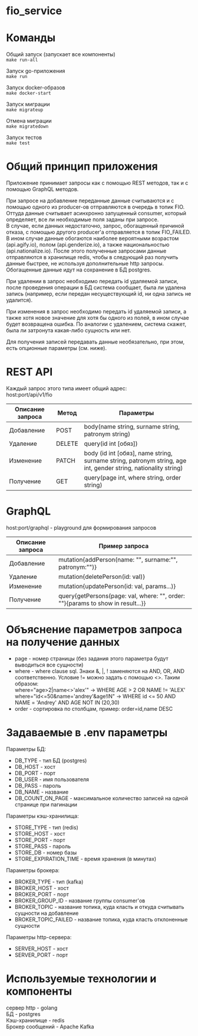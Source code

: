 # fio_service

# Команды  

Общий запуск (запускает все компоненты)  
`
make run-all
`

Запуск go-приложения  
`
make run
`

Запуск docker-образов  
`
make docker-start
`

Запуск миграции  
`
make migrateup
`

Отмена миграции  
`
make migratedown
`

Запуск тестов  
`
make test
`

# Общий принцип приложения

Приложение принимает запросы как с помощью REST методов, так и с помощью GraphQL методов.  

При запросе на добавление переданные данные считываются и с помощью одного из producer-ов отправляются в очередь в топик FIO. Оттуда данные считывает асинхронно запущенный consumer, который определяет, все ли необходимые поля заданы при запросе.  
В случае, если данных недостаточно, запрос, обогащенный причиной отказа, с помощью другого producer'а отправляется в топик FIO_FAILED. В ином случае данные обогаются наиболее вероятными возрастом (api.agify.io), полом (api.genderize.io), а также национальностью (api.nationalize.io). После этого полученные запросами данные отправляются в хранилище redis, чтобы в следующий раз получить данные быстрее, не используя дополнительные http запросы.  
Обогащенные данные идут на сохранение в БД postgres.

При удалении в запрос необходимо передать id удаляемой записи, после проведения операции в БД система сообщает, была ли удалена запись (например, если передан несуществующий id, ни одна запись не удалится).  

При изменения в запрос необходимо передать id удаляемой записи, а также хотя новое значение для хотя бы одного из полей, в ином случае будет возвращена ошибка. По аналогии с удалением, система скажет, была ли затронута какая-либо сущность или нет.  

Для получения записей передавать данные необязательно, при этом, есть опционные параметры (см. ниже).  

# REST API

Каждый запрос этого типа имеет общий адрес:  
host:port/api/v1/fio  

| Описание запроса | Метод | Параметры |
|------------------|-------|-----------|
|Добавление        |POST   |body(name string, surname string, patronym string)       |
|Удаление        |DELETE   |query(id int [обяз]) |
|Изменение        |PATCH   |body (id int [обяз], name string, surname string, patronym string, age int, gender string, nationality string) |
|Получение        |GET   |query(page int, where string, order string) |

# GraphQL

host:port/graphql - playground для формирования запросов  

| Описание запроса | Пример запроса |
|------------------|----------------|
|Добавление        | mutation{addPerson(name: "", surname:"", patronym:"")}      |
|Удаление          |mutation{deletePerson(id: val)} |
|Изменение        |mutation{updatePerson(id: val, params...)}   |
|Получение        |query{getPersons(page: val, where: "", order: ""){params to show in result...}} |

# Объяснение параметров запроса на получение данных
- page - номер страницы (без задания этого параметра будут выводиться все сущности)
- where - where clause sql. Знаки &, |, ! заменяются на AND, OR, AND соответственно. Условие != можно задать с помощью <>. Таким образом:   
where="age>2|name<>'alex'" -> WHERE AGE > 2 OR NAME != 'ALEX'  
where="id<=50&name='andrey'&age!IN" -> WHERE id <= 50 AND NAME = 'Andrey' AND AGE NOT IN (20,30)
- order - сортировка по столбцам, пример: order=id,name DESC

# Задаваемые в .env параметры
Параметры БД:
- DB_TYPE - тип БД (postgres)
- DB_HOST - хост 
- DB_PORT - порт
- DB_USER - имя пользователя
- DB_PASS - пароль
- DB_NAME - название
- DB_COUNT_ON_PAGE - максимальное количество записей на одной странице при пагинации

Параметры кэш-хранилища:
- STORE_TYPE - тип (redis)
- STORE_HOST - хост
- STORE_PORT - порт
- STORE_PASS - пароль
- STORE_DB - номер базы
- STORE_EXPIRATION_TIME - время хранения (в минутах)

Параметры брокера:
- BROKER_TYPE - тип (kafka)
- BROKER_HOST - хост
- BROKER_PORT - порт
- BROKER_GROUP_ID - название группы consumer'ов
- BROKER_TOPIC - название топика, куда класть и откуда считывать сущности на добавление 
- BROKER_TOPIC_FAILED - название топика, куда класть отклоненные сущности

Параметры http-сервера:
- SERVER_HOST - хост
- SERVER_PORT - порт

# Используемые технологии и компоненты

сервер http - golang  
БД - postgres  
Кэш-хранилище - redis  
Брокер сообщений - Apache Kafka